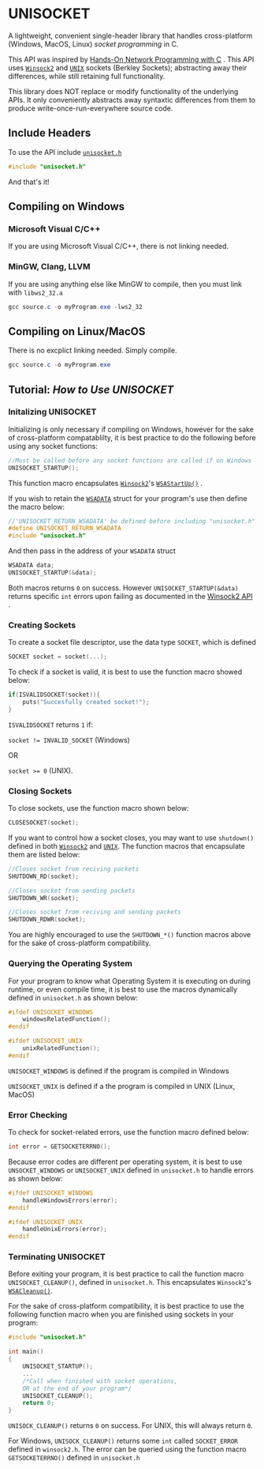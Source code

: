 # UNISOCKET

A lightweight, convenient single-header library that handles cross-platform (Windows, MacOS, Linux) *socket programming* in C.

This API was inspired by [Hands-On Network Programming with C](https://www.amazon.com/Hands-Network-Programming-programming-optimized/dp/1789349869?source=ps-sl-shoppingads-lpcontext&ref_=fplfs&psc=1&smid=ATVPDKIKX0DER) . This API uses [`Winsock2`](https://learn.microsoft.com/en-us/windows/win32/api/winsock2/) and [`UNIX`](https://man7.org/linux/man-pages/man0/sys_socket.h.0p.html) sockets (Berkley Sockets); abstracting away their differences, while still retaining full functionality.

This library does NOT replace or modify functionality of the underlying APIs. It only conveniently abstracts away syntaxtic differences from them to produce write-once-run-everywhere source code.

## Include Headers

To use the API include [`unisocket.h`](include/unisocket.h)
```C
#include "unisocket.h"
```
And that's it!


## Compiling on Windows

### Microsoft Visual C/C++
If you are using Microsoft Visual C/C++, there is not linking needed.


### MinGW, Clang, LLVM
If you are using anything else like MinGW to compile, then you must link with `libws2_32.a`

```powershell
gcc source.c -o myProgram.exe -lws2_32
```

## Compiling on Linux/MacOS

There is no excplict linking needed. Simply compile.

```powershell
gcc source.c -o myProgram.exe
```


## Tutorial: *How to Use UNISOCKET*

### Initalizing UNISOCKET

Initializing is only necessary if compiling on Windows, however for the sake of cross-platform compatablilty, it is best practice to do the following before using any socket functions:

```C
//Must be called before any socket functions are called if on Windows
UNISOCKET_STARTUP();
```
This function macro encapsulates [`Winsock2`](https://learn.microsoft.com/en-us/windows/win32/winsock/windows-sockets-start-page-2)'s [`WSAStartUp()`](https://learn.microsoft.com/en-us/windows/win32/api/winsock/nf-winsock-wsastartup) .


If you wish to retain the [`WSADATA`](https://learn.microsoft.com/en-us/windows/win32/api/winsock2/ns-winsock2-wsadata) struct for your program's use then define the macro below:

```C
//'UNISOCKET_RETURN_WSADATA' be defined before including "unisocket.h"
#define UNISOCKET_RETURN_WSADATA
#include "unisocket.h"
```
And then pass in the address of your `WSADATA` struct
```C
WSADATA data;
UNISOCKET_STARTUP(&data);
```

Both macros returns `0` on success. However `UNISOCKET_STARTUP(&data)` returns specific `int` errors upon failing as documented in the [Winsock2 API](https://learn.microsoft.com/en-us/windows/win32/winsock/windows-sockets-start-page-2) .

### Creating Sockets

To create a socket file descriptor, use the data type `SOCKET`, which is defined
```C
SOCKET socket = socket(...);
```

To check if a socket is valid, it is best to use the function macro showed below:
```C
if(ISVALIDSOCKET(socket)){
    puts("Succesfully created socket!");
}
```
`ISVALIDSOCKET` returns `1` if:

 `socket != INVALID_SOCKET` (Windows) 

OR 

`socket >= 0` (UNIX).

### Closing Sockets

To close sockets, use the function macro shown below:
```C
CLOSESOCKET(socket);
```

If you want to control how a socket closes, you may want to use `shutdown()` defined in both [`Winsock2`](https://learn.microsoft.com/en-us/windows/win32/api/winsock2/nf-winsock2-shutdown) and [`UNIX`](https://man7.org/linux/man-pages/man2/shutdown.2.html). The function macros that encapsulate them are listed below:
```C
//Closes socket from reciving packets
SHUTDOWN_RD(socket);

//Closes socket from sending packets
SHUTDOWN_WR(socket);

//Closes socket from reciving and sending packets
SHUTDOWN_RDWR(socket);
```
You are highly encouraged to use the `SHUTDOWN_*()` function macros above for the sake of cross-platform compatibility. 

### Querying the Operating System

For your program to know what Operating System it is executing on during runtime, or even compile time, it is best to use the macros dynamically defined in `unisocket.h` as shown below:
```C
#ifdef UNISOCKET_WINDOWS
    windowsRelatedFunction();
#endif

#ifdef UNISOCKET_UNIX
    unixRelatedFunction();
#endif    
```
`UNISOCKET_WINDOWS` is defined if the program is compiled in Windows

`UNISOCKET_UNIX` is defined if a the program is compiled in UNIX (Linux, MacOS)


### Error Checking

To check for socket-related errors, use the function macro defined below:

```C
int error = GETSOCKETERRNO();
```
Because error codes are different per operating system, it is best to use `UNSOCKET_WINDOWS` or `UNISOCKET_UNIX` defined in `unisocket.h` to handle errors as shown below:
```C
#ifdef UNISOCKET_WINDOWS
    handleWindowsErrors(error);
#endif

#ifdef UNISOCKET_UNIX
    handleUnixErrors(error);
#endif
```

### Terminating UNISOCKET

Before exiting your program, it is best practice to call the function macro `UNISOCKET_CLEANUP()`, defined in `unisocket.h`. This encapsulates `Winsock2`'s [`WSACleanup()`](https://learn.microsoft.com/en-us/windows/win32/api/winsock/nf-winsock-wsacleanup).

For the sake of cross-platform compatibility, it is best practice to use the following function macro when you are finished using sockets in your program:
```C
#include "unisocket.h"

int main()
{
    UNISOCKET_STARTUP();
    ...
    /*Call when finished with socket operations, 
    OR at the end of your program*/
    UNISOCKET_CLEANUP();
    return 0;
}
```
`UNISOCK_CLEANUP()` returns `0` on success. For UNIX, this will always return `0`. 

For Windows, `UNISOCK_CLEANUP()` returns some `int` called `SOCKET_ERROR` defined in `winsock2.h`. The error can be queried using the function macro `GETSOCKETERRNO()` defined in `unisocket.h`
